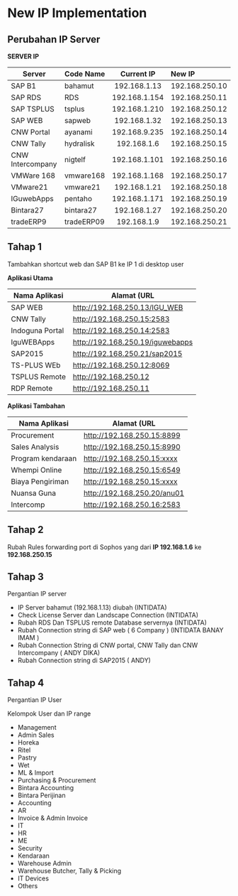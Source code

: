 # New IP Implementation

## Perubahan IP Server 

**SERVER IP**

| Server | Code Name | Current IP | New IP |
| -------| ----------| :--------: | :----- |
|SAP B1 | bahamut | 192.168.1.13 | 192.168.250.10 |
|SAP RDS | RDS | 192.168.1.154 | 192.168.250.11 |
|SAP TSPLUS | tsplus | 192.168.1.210 | 192.168.250.12 |
|SAP WEB | sapweb | 192.168.1.32 | 192.168.250.13 |
|CNW Portal | ayanami | 192.168.9.235 | 192.168.250.14 |
|CNW Tally | hydralisk | 192.168.1.6 | 192.168.250.15 |
|CNW Intercompany | nigtelf | 192.168.1.101 | 192.168.250.16 |
|VMWare 168  | vmware168 | 192.168.1.168 | 192.168.250.17 |
|VMware21 | vmware21 | 192.168.1.21 | 192.168.250.18 |
|IGuwebApps | pentaho | 192.168.1.171 | 192.168.250.19 |
|Bintara27 | bintara27 | 192.168.1.27 | 192.168.250.20 |
|tradeERP9 | tradeERP09 | 192.168.1.9 | 192.168.250.21 |


## Tahap 1

Tambahkan shortcut web dan SAP B1 ke IP 1 di desktop user

**Aplikasi Utama**


| Nama Aplikasi | Alamat (URL |
| --------------| ------------|
| SAP WEB       | http://192.168.250.13/IGU_WEB |
| CNW Tally    | http://192.168.250.15:2583 |
| Indoguna Portal | http://192.168.250.14:2583 |
| IguWEBApps      | http://192.168.250.19/iguwebapps |
| SAP2015       | http://192.168.250.21/sap2015 |
| TS-PLUS WEb       | http://192.168.250.12:8069 |
| TSPLUS Remote       | http://192.168.250.12 |
| RDP Remote       | http://192.168.250.11 |

**Aplikasi Tambahan**

| Nama Aplikasi | Alamat (URL |
| --------------| ------------|
| Procurement       | http://192.168.250.15:8899 |
| Sales Analysis    | http://192.168.250.15:8990 |
| Program kendaraan | http://192.168.250.15:xxxx |
| Whempi Online      | http://192.168.250.15:6549 |
| Biaya Pengiriman   | http://192.168.250.15:xxxx |
| Nuansa Guna       | http://192.168.250.20/anu01 |
| Intercomp       | http://192.168.250.16:2583 |


## Tahap 2

Rubah Rules forwarding port di Sophos yang dari **IP 192.168.1.6** ke **192.168.250.15**

## Tahap 3

Pergantian IP server

* IP Server bahamut (192.168.1.13) diubah (INTIDATA)
* Check License Server dan Landscape Connection (INTIDATA)
* Rubah RDS Dan TSPLUS remote Database servernya (INTIDATA)
* Rubah Connection string di SAP web ( 6 Company ) (INTIDATA BANAY IMAM )
* Rubah Connection String di CNW portal, CNW Tally dan CNW Intercompany ( ANDY DIKA)
* Rubah Connection string di SAP2015  ( ANDY)

## Tahap 4

Pergantian IP User 

Kelompok User dan IP range
* Management
* Admin Sales
* Horeka
* Ritel
* Pastry
* Wet
* ML & Import
* Purchasing & Procurement 
* Bintara Accounting
* Bintara Perijinan
* Accounting 
* AR 
* Invoice & Admin Invoice
* IT
* HR 
* ME 
* Security
* Kendaraan
* Warehouse Admin
* Warehouse Butcher, Tally & Picking
* IT Devices
* Others


